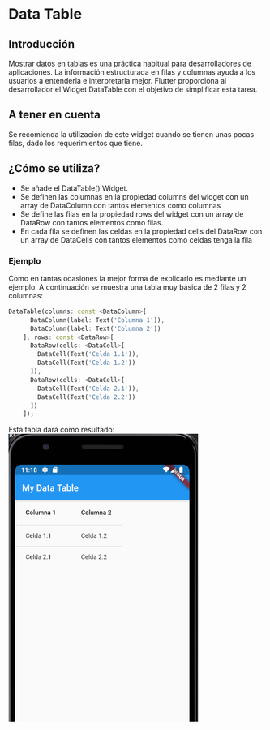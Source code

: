 # Data Table

## Introducción
Mostrar datos en tablas es una práctica habitual para desarrolladores de aplicaciones. La información estructurada en filas y columnas ayuda a los usuarios a entenderla e interpretarla mejor.
Flutter proporciona al desarrollador el Widget DataTable con el objetivo de simplificar esta tarea. 

## A tener en cuenta
Se recomienda la utilización de este widget cuando se tienen unas pocas filas, dado los requerimientos que tiene.

## ¿Cómo se utiliza?
- Se añade el DataTable() Widget.
- Se definen las columnas en la propiedad columns del widget con un array de DataColumn con tantos elementos como columnas
- Se define las filas en la propiedad rows del widget con un array de DataRow con tantos elementos como filas.
- En cada fila se definen las celdas en la propiedad cells del DataRow con un array de DataCells con tantos elementos como celdas tenga la fila
### Ejemplo
Como en tantas ocasiones la mejor forma de explicarlo es mediante un ejemplo.
A continuación se muestra una tabla muy básica de 2 filas y 2 columnas:

```dart
DataTable(columns: const <DataColumn>[
      DataColumn(label: Text('Columna 1')),
      DataColumn(label: Text('Columna 2'))
    ], rows: const <DataRow>[
      DataRow(cells: <DataCell>[
        DataCell(Text('Celda 1.1')),
        DataCell(Text('Celda 1.2'))
      ]),
      DataRow(cells: <DataCell>[
        DataCell(Text('Celda 2.1')),
        DataCell(Text('Celda 2.2'))
      ])
    ]);
```
Esta tabla dará como resultado:
![title](images/table1.png)